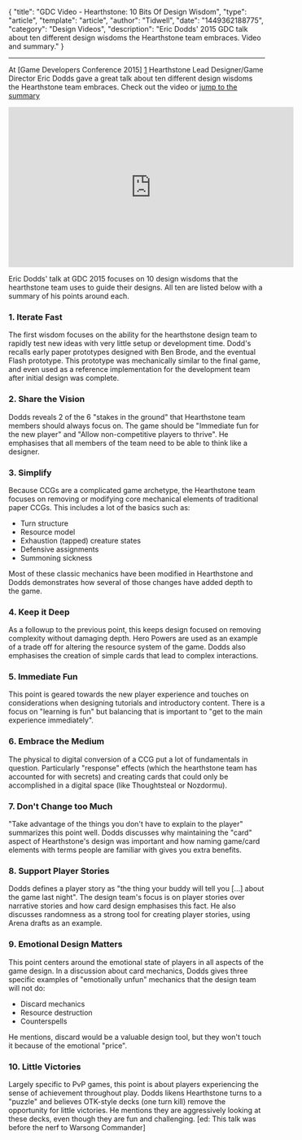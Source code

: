 
{
	"title": "GDC Video - Hearthstone: 10 Bits Of Design Wisdom",
	"type": "article",
	"template": "article",
	"author": "Tidwell",
	"date": "1449362188775",
	"category": "Design Videos",
	"description": "Eric Dodds' 2015 GDC talk about ten different design wisdoms the Hearthstone team embraces.  Video and summary."
}

---

At [Game Developers Conference 2015] [1] Hearthstone Lead Designer/Game Director Eric Dodds gave a great talk about  ten different design wisdoms the Hearthstone team embraces.  Check out the video or [jump to the summary][2]

<iframe width="560" height="315" src="https://www.youtube.com/embed/pyjDMPTgxxk" frameborder="0" allowfullscreen></iframe>

<a name="summary"></a>

Eric Dodds' talk at GDC 2015 focuses on 10 design wisdoms that the hearthstone team uses to guide their designs.  All ten are listed below with a summary of his points around each.

### 1. Iterate Fast

The first wisdom focuses on the ability for the hearthstone design team to rapidly test new ideas with very little setup or development time.  Dodd's recalls early paper prototypes designed with Ben Brode, and the eventual Flash prototype.  This prototype was mechanically similar to the final game, and even used as a reference implementation for the development team after initial design was complete.

### 2. Share the Vision

Dodds reveals 2 of the 6 "stakes in the ground" that Hearthstone team members should always focus on.  The game should be "Immediate fun for the new player" and "Allow non-competitive players to thrive".  He emphasises that all members of the team need to be able to think like a designer.

### 3. Simplify

Because CCGs are a complicated game archetype, the Hearthstone team focuses on removing or modifying core mechanical elements of traditional paper CCGs.  This includes a lot of the basics such as:

* Turn structure
* Resource model
* Exhaustion (tapped) creature states
* Defensive assignments
* Summoning sickness

Most of these classic mechanics have been modified in Hearthstone and Dodds demonstrates how several of those changes have added depth to the game.

### 4. Keep it Deep

As a followup to the previous point, this keeps design focused on removing complexity without damaging depth.  Hero Powers are used as an example of a trade off for altering the resource system of the game.  Dodds also emphasises the creation of simple cards that lead to complex interactions.

### 5. Immediate Fun

This point is geared towards the new player experience and touches on considerations when designing tutorials and introductory content.  There is a focus on "learning is fun" but balancing that is important to "get to the main experience immediately".

### 6. Embrace the Medium

The physical to digital conversion of a CCG put a lot of fundamentals in question.  Particularly "response" effects (which the hearthstone team has accounted for with secrets) and creating cards that could only be accomplished in a digital space (like Thoughtsteal or Nozdormu).

### 7. Don't Change too Much

"Take advantage of the things you don't have to explain to the player" summarizes this point well.  Dodds discusses why maintaining the "card" aspect of Hearthstone's design was important and how naming game/card elements with terms people are familiar with gives you extra benefits.

### 8. Support Player Stories

Dodds defines a player story as "the thing your buddy will tell you [...] about the game last night".  The design team's focus is on player stories over narrative stories and how card design emphasises this fact.  He also discusses randomness as a strong tool for creating player stories, using Arena drafts as an example.

### 9. Emotional Design Matters

This point centers around the emotional state of players in all aspects of the game design.  In a discussion about card mechanics, Dodds gives three specific examples of "emotionally unfun" mechanics that the design team will not do:

* Discard mechanics
* Resource destruction
* Counterspells

He mentions, discard would be a valuable design tool, but they won't touch it because of the emotional "price".

### 10. Little Victories

Largely specific to PvP games, this point is about players experiencing the sense of achievement throughout play.  Dodds likens Hearthstone turns to a "puzzle" and believes OTK-style decks (one turn kill) remove the opportunity for little victories.  He mentions they are aggressively looking at these decks, even though they are fun and challenging. [ed: This talk was before the nerf to Warsong Commander]



 [1]: http://www.gdcvault.com/play/1020775/Hearthstone-10-Bits-of-Design "Game Developers Conference"
 [2]: #summary "video summary"